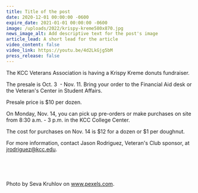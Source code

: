 ```yaml
---
title: Title of the post
date: 2020-12-01 00:00:00 -0600
expire_date: 2021-01-01 00:00:00 -0600
image: /uploads/2022/krispy-kreme580x870.jpg
news_image_alt: Add descriptive text for the post's image
article_lead: A short lead for the article
video_content: false
video_link: https://youtu.be/4d2LkGjg5bM
press_release: false
---
```

The KCC Veterans Association is having a Krispy Kreme donuts fundraiser. &nbsp;

The presale is Oct. 3&nbsp; - Nov. 11. Bring your order to the Financial Aid desk or the Veteran's Center in Student Affairs.

Presale price is $10 per dozen.

On Monday, Nov. 14, you can pick up pre-orders or make purchases on site from 8:30 a.m. - 3 p.m. in the KCC College Center.&nbsp;

The cost for purchases on Nov. 14 is $12 for a dozen or $1 per doughnut.

For more information, contact Jason Rodriguez, Veteran's Club sponsor, at [jrodriguez@kcc.edu](mailto:jrodriguez@kcc.edu).&nbsp;

&nbsp;

&nbsp;

Photo by Seva Kruhlov on www.pexels.com.
